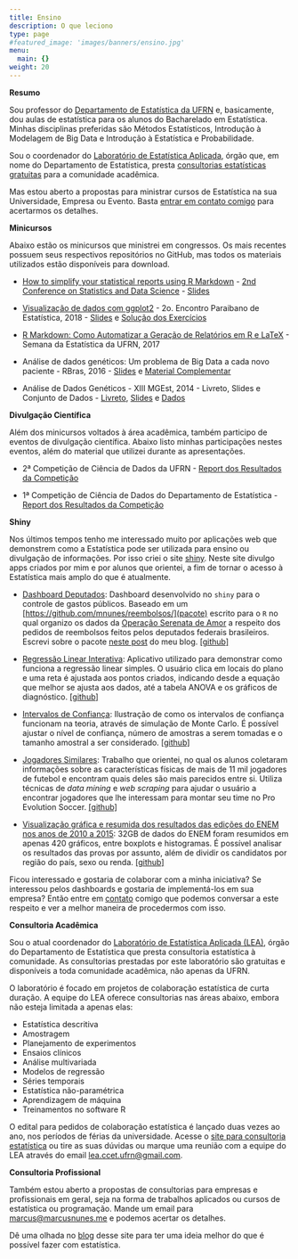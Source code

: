 ```yaml
---
title: Ensino
description: O que leciono
type: page
#featured_image: 'images/banners/ensino.jpg'
menu:
  main: {}
weight: 20
---
```


**Resumo**

Sou professor do [Departamento de Estatística da UFRN](http://www.estatistica.ccet.ufrn.br/) e, basicamente, dou aulas de estatística para os alunos do Bacharelado em Estatística. Minhas disciplinas preferidas são Métodos Estatísticos, Introdução à Modelagem de Big Data e Introdução à Estatística e Probabilidade.

Sou o coordenador do [Laboratório de Estatística Aplicada](http://lea.estatistica.ccet.ufrn.br/), órgão que, em nome do Departamento de Estatística, presta [consultorias estatísticas gratuitas](http://lea.estatistica.ccet.ufrn.br/) para a comunidade acadêmica.

Mas estou aberto a propostas para ministrar cursos de Estatística na sua Universidade, Empresa ou Evento. Basta <a href="https://marcusnunes.me/contato/">entrar em contato comigo</a> para acertarmos os detalhes.

**Minicursos**

Abaixo estão os minicursos que ministrei em congressos. Os mais recentes possuem seus respectivos repositórios no GitHub, mas todos os materiais utilizados estão disponíveis para download.



* [How to simplify your statistical reports using R Markdown](https://github.com/mnunes/2nd-csds) - [2nd Conference on Statistics and Data Science](http://www.csds2019.ime.ufba.br/) - [Slides](https://github.com/mnunes/2nd-csds/raw/master/presentation/presentation.pdf)



* [Visualização de dados com ggplot2](https://github.com/mnunes/curso.ggplot2) - 2o. Encontro Paraibano de Estatística, 2018 - [Slides](/images/minicursos/epbest-2018/slides.html) e [Solução dos Exercícios](/images/minicursos/epbest-2018/exercicios.Rmd)



* [R Markdown: Como Automatizar a Geração de Relatórios em R e LaTeX](https://github.com/mnunes/Curso-RMarkdown) - Semana da Estatística da UFRN, 2017



* Análise de dados genéticos: Um problema de Big Data a cada novo paciente - RBras, 2016 - [Slides](/images/minicursos/rbras-2016/slides.pdf) e [Material Complementar](/images/minicursos/rbras-2016/material.zip)



* Análise de Dados Genéticos - XIII MGEst, 2014 - Livreto, Slides e Conjunto de Dados - [Livreto](/images/minicursos/mgest-2014/livreto-mgest-2014.pdf), [Slides](/images/minicursos/mgest-2014/slides-mgest-2014.pdf) e [Dados](/images/minicursos/mgest-2014/GSE17274.txt)



**Divulgação Científica**

Além dos minicursos voltados à área acadêmica, também participo de eventos de divulgação científica. Abaixo listo minhas participações nestes eventos, além do material que utilizei durante as apresentações.


* 2ª Competição de Ciência de Dados da UFRN - [Report dos Resultados da Competição](https://marcusnunes.me/posts/resultados-da-competicao-de-ciencia-de-dados-da-ufrn-2019/)


* 1ª Competição de Ciência de Dados do Departamento de Estatística - [Report dos Resultados da Competição](https://marcusnunes.me/posts/como-foi-a-competicao-de-ciencia-de-dados/)



**Shiny**

Nos últimos tempos tenho me interessado muito por aplicações web que demonstrem como a Estatística pode ser utilizada para ensino ou divulgação de informações. Por isso criei o site [shiny](http://shiny.estatistica.ccet.ufrn.br/). Neste site divulgo apps criados por mim e por alunos que orientei, a fim de tornar o acesso à Estatística mais amplo do que é atualmente.

* [Dashboard Deputados](http://shiny.estatistica.ccet.ufrn.br/DashboardDeputados/): Dashboard desenvolvido no `shiny` para o controle de gastos públicos. Baseado em um [https://github.com/mnunes/reembolsos/](pacote) escrito para o `R` no qual organizo os dados da [Operação Serenata de Amor](https://serenata.ai/) a respeito dos pedidos de reembolsos feitos pelos deputados federais brasileiros. Escrevi sobre o pacote [neste post](http://marcusnunes.me/post/controle-de-gastos-publicos-como-verificar-quanto-os-deputados-federais-estao-gastando/) do meu blog. [[github]](https://github.com/raylandmagalhaes/Shiny-Reembolsos/)

* [Regressão Linear Interativa](http://shiny.estatistica.ccet.ufrn.br/regressao-linear-interativa/): Aplicativo utilizado para demonstrar como funciona a regressão linear simples. O usuário clica em locais do plano e uma reta é ajustada aos pontos criados, indicando desde a equação que melhor se ajusta aos dados, até a tabela ANOVA e os gráficos de diagnóstico. [[github]](https://github.com/mnunes/regressao)

* [Intervalos de Confiança](http://shiny.estatistica.ccet.ufrn.br/IC/): Ilustração de como os intervalos de confiança funcionam na teoria, através de simulação de Monte Carlo. É possível ajustar o nível de confiança, número de amostras a serem tomadas e o tamanho amostral a ser considerado. [[github]](https://github.com/mnunes/IntervalosDeConfianca)

* [Jogadores Similares](http://shiny.estatistica.ccet.ufrn.br/JogadoresSimilares/): Trabalho que orientei, no qual os alunos coletaram informações sobre as características físicas de mais de 11 mil jogadores de futebol e encontram quais deles são mais parecidos entre si. Utiliza técnicas de _data mining_ e _web scraping_ para ajudar o usuário a encontrar jogadores que lhe interessam para montar seu time no Pro Evolution Soccer. [[github]](https://github.com/soaresjulio/Jogadores-Similares)

* [Visualização gráfica e resumida dos resultados das edições do ENEM nos anos de 2010 a 2015](http://shiny.estatistica.ccet.ufrn.br/enem/): 32GB de dados do ENEM foram resumidos em apenas 420 gráficos, entre boxplots e histogramas. É possível analisar os resultados das provas por assunto, além de dividir os candidatos por região do país, sexo ou renda. [[github]](https://github.com/Marylaine/Visualiza-o-dos-Resultados-do-ENEM-2010-a-2015-)

Ficou interessado e gostaria de colaborar com a minha iniciativa? Se interessou pelos dashboards e gostaria de implementá-los em sua empresa? Então entre em [contato](https://marcusnunes.me/contato/) comigo que podemos conversar a este respeito e ver a melhor maneira de procedermos com isso.


**Consultoria Acadêmica**

Sou o atual coordenador do [Laboratório de Estatística Aplicada (LEA)](http://lea.estatistica.ccet.ufrn.br/), órgão do Departamento de Estatística que presta consultoria estatística à comunidade. As consultorias prestadas por este laboratório são gratuitas e disponíveis a toda comunidade acadêmica, não apenas da UFRN. 

O laboratório é focado em projetos de colaboração estatística de curta duração. A equipe do LEA oferece consultorias nas áreas abaixo, embora não esteja limitada a apenas elas:

- Estatística descritiva
- Amostragem
- Planejamento de experimentos
- Ensaios clínicos
- Análise multivariada
- Modelos de regressão
- Séries temporais
- Estatística não-paramétrica
- Aprendizagem de máquina
- Treinamentos no software R

O edital para pedidos de colaboração estatística é lançado duas vezes ao ano, nos períodos de férias da universidade. Acesse o [site para consultoria estatística](http://lea.estatistica.ccet.ufrn.br/) ou tire as suas dúvidas ou marque uma reunião com a equipe do LEA através do email [lea.ccet.ufrn@gmail.com](mailto:lea.ccet.ufrn@gmail.com).

**Consultoria Profissional**

Também estou aberto a propostas de consultorias para empresas e profissionais em geral, seja na forma de trabalhos aplicados ou cursos de estatística ou programação. Mande um email para [marcus@marcusnunes.me](mailto:marcus@marcusnunes.me) e podemos acertar os detalhes.

Dê uma olhada no [blog](https://marcusnunes.me/posts/) desse site para ter uma ideia melhor do que é possível fazer com estatística.


